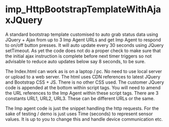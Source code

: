 # imp_HttpBootstrapTemplateWithAjaxJQuery
A standard bootstrap template customised to auto grab status data using JQuery + Ajax from up to 3 Imp Agent URLs and get Imp Agent to respond to on/off button presses. It will auto update every 30 seconds using JQuery setTimeout. As yet the code does not do a proper check to make sure that the initial ajax instruction is complete before next timer triggers so not advisable to reduce auto updates below say 8 seconds, to be sure.

The Index.html can work as is on a laptop / pc. No need to use local server or upload to a web server. The html uses CDN references to latest JQuery and Bootstrap CSS + JS. There is no other CSS used. The customer JQuery code is appended at the bottom within script tags. You will need to amend the URL references to the Imp Agent within these script tags. There are 3 constants URL1, URL2, URL3. These can be different URLs or the same.

The Imp agent code is just the snippet handling the http requests. For the sake of testing / demo is just uses Time (seconds) to represent sensor values. It is up to you to change this and handle device communication etc.
